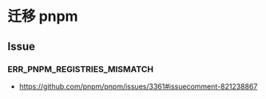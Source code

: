 # 迁移 pnpm

## Issue

### ERR_PNPM_REGISTRIES_MISMATCH

- https://github.com/pnpm/pnpm/issues/3361#issuecomment-821238867
